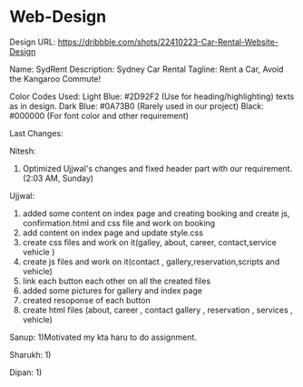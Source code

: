 ﻿# Web-Design

Design URL: https://dribbble.com/shots/22410223-Car-Rental-Website-Design


Name: SydRent
Description: Sydney Car Rental
Tagline: Rent a Car, Avoid the Kangaroo Commute!


Color Codes Used:
Light Blue: #2D92F2    (Use for heading/highlighting) texts as in design.
Dark Blue: #0A73B0     (Rarely used in our project)
Black: #000000         (For font color and other requirement)


Last Changes:

Nitesh:
1) Optimized Ujjwal's changes and fixed header part with our requirement. (2:03 AM, Sunday)

Ujjwal:
1) added some content on index page and creating booking and create js, confirmation.html and css file and work on booking
2) add content on index page and update style.css
3) create css files and work on it(galley, about, career, contact,service vehicle )
4) create js files and work on it(contact , gallery,reservation,scripts and vehicle)
5) link each button each other on all the created files 
6) added some pictures for gallery and index page
7) created resoponse of each button
8) create html files (about, career , contact gallery , reservation , services , vehicle)

Sanup:
1)Motivated my kta haru to do assignment.


Sharukh:
1)

Dipan:
1)
